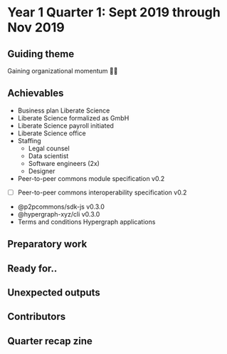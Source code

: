 # Year 1 Quarter 1: Sept 2019 through Nov 2019

## Guiding theme

Gaining organizational momentum 🏃‍🚶‍

## Achievables

- Business plan Liberate Science
- Liberate Science formalized as GmbH
- Liberate Science payroll initiated
- Liberate Science office 
- Staffing
  - Legal counsel
  - Data scientist
  - Software engineers (2x)
  - Designer
- Peer-to-peer commons module specification v0.2
- [ ] Peer-to-peer commons interoperability specification v0.2
- @p2pcommons/sdk-js v0.3.0
- @hypergraph-xyz/cli v0.3.0
- Terms and conditions Hypergraph applications


## Preparatory work

## Ready for..

## Unexpected outputs

## Contributors

## Quarter recap zine
